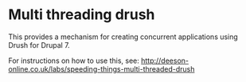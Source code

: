 Multi threading drush
=====================

This provides a mechanism for creating concurrent applications using Drush for
Drupal 7.

For instructions on how to use this, see:
http://deeson-online.co.uk/labs/speeding-things-multi-threaded-drush
